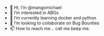 - 👋 Hi, I’m @mangomichael
- 👀 I’m interested in ABGs
- 🌱 I’m currently learning docker and python
- 💞️ I’m looking to collaborate on Bug Bounties
- 📫 How to reach me... call me beep me.

<!---
mangomichael/mangomichael is a ✨ special ✨ repository because its `README.md` (this file) appears on your GitHub profile.
You can click the Preview link to take a look at your changes.
--->
